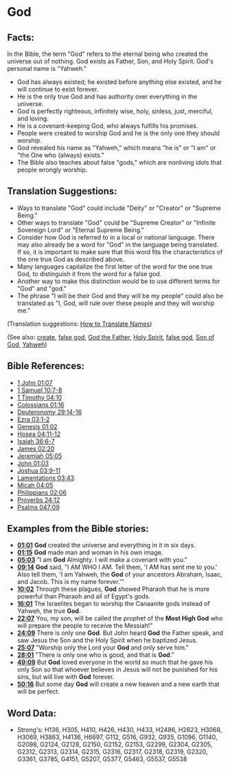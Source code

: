 # God #

## Facts: ##

In the Bible, the term "God" refers to the eternal being who created the universe out of nothing. God exists as Father, Son, and Holy Spirit. God's personal name is "Yahweh."

* God has always existed; he existed before anything else existed, and he will continue to exist forever.
* He is the only true God and has authority over everything in the universe.
* God is perfectly righteous, infinitely wise, holy, sinless, just, merciful, and loving.
* He is a covenant-keeping God, who always fulfills his promises.
* People were created to worship God and he is the only one they should worship.
* God revealed his name as "Yahweh," which means "he is" or "I am" or "the One who (always) exists."
* The Bible also teaches about false "gods," which are nonliving idols that people wrongly worship.

## Translation Suggestions: ##

* Ways to translate "God" could include "Deity" or "Creator" or "Supreme Being."
* Other ways to translate "God" could be "Supreme Creator" or "Infinite Sovereign Lord" or "Eternal Supreme Being."
* Consider how God is referred to in a local or national language. There may also already be a word for "God" in the language being translated. If so, it is important to make sure that this word fits the characteristics of the one true God as described above.
* Many languages capitalize the first letter of the word for the one true God, to distinguish it from the word for a false god. 
* Another way to make this distinction would be to use different terms for "God" and "god."
* The phrase "I will be their God and they will be my people" could also be translated as "I, God, will rule over these people and they will worship me."

(Translation suggestions: [How to Translate Names](rc://en/ta/man/translate/translate-names))

(See also: [create](../other/creation.md), [false god](../kt/falsegod.md), [God the Father](../kt/godthefather.md), [Holy Spirit](../kt/holyspirit.md), [false god](../kt/falsegod.md), [Son of God](../kt/sonofgod.md), [Yahweh](../kt/yahweh.md))

## Bible References: ##

* [1 John 01:07](rc://en/tn/help/1jn/01/07)
* [1 Samuel 10:7-8](rc://en/tn/help/1sa/10/07)
* [1 Timothy 04:10](rc://en/tn/help/1ti/04/10)
* [Colossians 01:16](rc://en/tn/help/col/01/16)
* [Deuteronomy 29:14-16](rc://en/tn/help/deu/29/14)
* [Ezra 03:1-2](rc://en/tn/help/ezr/03/01)
* [Genesis 01:02](rc://en/tn/help/gen/01/02)
* [Hosea 04:11-12](rc://en/tn/help/hos/04/11)
* [Isaiah 36:6-7](rc://en/tn/help/isa/36/06)
* [James 02:20](rc://en/tn/help/jas/02/20)
* [Jeremiah 05:05](rc://en/tn/help/jer/05/05)
* [John 01:03](rc://en/tn/help/jhn/01/03)
* [Joshua 03:9-11](rc://en/tn/help/jos/03/09)
* [Lamentations 03:43](rc://en/tn/help/lam/03/43)
* [Micah 04:05](rc://en/tn/help/mic/04/05)
* [Philippians 02:06](rc://en/tn/help/php/02/06)
* [Proverbs 24:12](rc://en/tn/help/pro/24/12)
* [Psalms 047:09](rc://en/tn/help/psa/047/09)

## Examples from the Bible stories: ##

* __[01:01](rc://en/tn/help/obs/01/01)__ __God__  created the universe and everything in it in six days.
* __[01:15](rc://en/tn/help/obs/01/15)__ __God__  made man and woman in his own image.
* __[05:03](rc://en/tn/help/obs/05/03)__ "I am __God__  Almighty. I will make a covenant with you."
* __[09:14](rc://en/tn/help/obs/09/14)__ __God__  said, "I AM WHO I AM. Tell them, 'I AM has sent me to you.' Also tell them, 'I am Yahweh, the __God__  of your ancestors Abraham, Isaac, and Jacob. This is my name forever.'"
* __[10:02](rc://en/tn/help/obs/10/02)__ Through these plagues, __God__  showed Pharaoh that he is more powerful than Pharaoh and all of Egypt's gods.
* __[16:01](rc://en/tn/help/obs/16/01)__ The Israelites began to worship the Canaanite gods instead of Yahweh, the true __God__.
* __[22:07](rc://en/tn/help/obs/22/07)__ You, my son, will be called the prophet of the __Most High God__  who will prepare the people to receive the Messiah!"
* __[24:09](rc://en/tn/help/obs/24/09)__ There is only one __God__. But John heard __God__  the Father speak, and saw Jesus the Son and the Holy Spirit when he baptized Jesus.
* __[25:07](rc://en/tn/help/obs/25/07)__ "Worship only the Lord your __God__  and only serve him."
* __[28:01](rc://en/tn/help/obs/28/01)__ "There is only one who is good, and that is __God__."
* __[49:09](rc://en/tn/help/obs/49/09)__ But __God__  loved everyone in the world so much that he gave his only Son so that whoever believes in Jesus will not be punished for his sins, but will live with __God__  forever.
* __[50:16](rc://en/tn/help/obs/50/16)__ But some day __God__  will create a new heaven and a new earth that will be perfect.

## Word Data: ##

* Strong's: H136, H305, H410, H426, H430, H433, H2486, H2623, H3068, H3069, H3863, H4136, H6697, G112, G516, G932, G935, G1096, G1140, G2098, G2124, G2128, G2150, G2152, G2153, G2299, G2304, G2305, G2312, G2313, G2314, G2315, G2316, G2317, G2318, G2319, G2320, G3361, G3785, G4151, G5207, G5377, G5463, G5537, G5538
